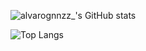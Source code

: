 ![alvarognnzz_'s GitHub stats](https://github-readme-stats.vercel.app/api?username=alvgonzx&show_icons=true&theme=dark)

![Top Langs](https://github-readme-stats.vercel.app/api/top-langs/?username=alvgonzx&layout=compact&theme=dark)
